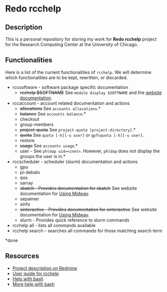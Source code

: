 # Redo rcchelp

## Description

This is a personal repository for storing my work for **Redo rcchelp** project for the Research Computing Center at the University of Chicago.

## Functionalities

Here is a list of the current functionalities of `rcchelp`. We will determine which functionalities are to be kept, rewritten, or discarded.

* rccsoftware - software package specific documentation
  * ~~rcchelp $SOFTNAME~~ See `module display $SOFTNAME` and the [website documentation](https://rcc.uchicago.edu/docs/).
* rccaccount - account related documentation and actions
  * ~~allocations~~ See `accounts allocations`.*
  * ~~balance~~ See `accounts balance`.*
  * checkout
  * group-members
  * ~~project-quota~~ See `project-quota [project-directory]`.*
  * ~~quota~~ See `quota [-h][-u user]` or `gpfsquota [-h][-u user].`
  * restore
  * ~~usage~~ See `accounts usage`.*
  * user - See `phldap uid=<cnet>`. However, `phldap` does not display the groups the user is in.*
* rccscheduler - scheduler (slurm) documentation and actions
  * gpu
  * pi-debalo
  * qos
  * sarray
  * ~~sbatch - Provides documentation for sbatch~~ See website documentation for [Using Midway](https://rcc.uchicago.edu/docs/using-midway/index.html).
  * sepalmer
  * sinfo
  * ~~sinteractive - Provides documentation for sinteractive~~ See website documentation for [Using Midway](https://rcc.uchicago.edu/docs/using-midway/index.html).
  * slurm - Provides quick reference to slurm commands
* rcchelp all - lists all commands available
* rcchelp search <regex> - searches all commands for those matching search term

\*done

## Resources

* [Project description on Redmine](https://w3.rcc.uchicago.edu/redmine/projects/rcc/wiki/Redo_rcchelp)
* [User guide for rcchelp](https://w3.rcc.uchicago.edu/redmine/projects/rcc/wiki/Rcchelp_User_Guide)
* [Help with bash](http://tldp.org/HOWTO/Bash-Prog-Intro-HOWTO.html)
* [More help with bash](http://tldp.org/LDP/Bash-Beginners-Guide/html/index.html)
